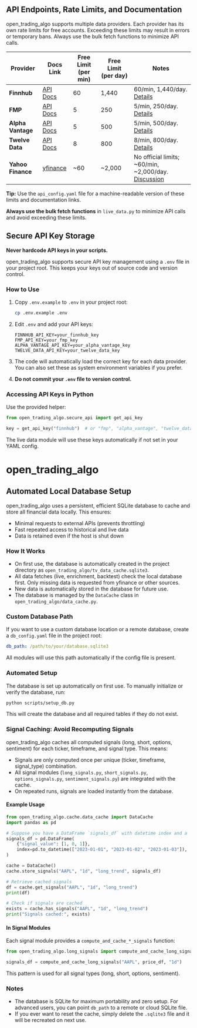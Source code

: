 ## API Endpoints, Rate Limits, and Documentation

open_trading_algo supports multiple data providers. Each provider has its own rate limits for free accounts. Exceeding these limits may result in errors or temporary bans. Always use the bulk fetch functions to minimize API calls.

| Provider         | Docs Link                                                        | Free Limit (per min) | Free Limit (per day) | Notes |
|------------------|------------------------------------------------------------------|----------------------|----------------------|-------|
| **Finnhub**      | [API Docs](https://finnhub.io/docs/api#quote)                    | 60                   | 1,440                | 60/min, 1,440/day. [Details](https://finnhub.io/docs/api/rate-limit) |
| **FMP**          | [API Docs](https://site.financialmodelingprep.com/developer/docs/)| 5                    | 250                  | 5/min, 250/day. [Details](https://site.financialmodelingprep.com/developer/docs/#Rate-Limits) |
| **Alpha Vantage**| [API Docs](https://www.alphavantage.co/documentation/)           | 5                    | 500                  | 5/min, 500/day. [Details](https://www.alphavantage.co/premium/) |
| **Twelve Data**  | [API Docs](https://twelvedata.com/docs#quote)                    | 8                    | 800                  | 8/min, 800/day. [Details](https://twelvedata.com/pricing) |
| **Yahoo Finance**| [yfinance](https://github.com/ranaroussi/yfinance)               | ~60                  | ~2,000               | No official limits; ~60/min, ~2,000/day. [Discussion](https://github.com/ranaroussi/yfinance/issues/430) |

**Tip:** Use the `api_config.yaml` file for a machine-readable version of these limits and documentation links.

**Always use the bulk fetch functions** in `live_data.py` to minimize API calls and avoid exceeding these limits.

## Secure API Key Storage

**Never hardcode API keys in your scripts.**

open_trading_algo supports secure API key management using a `.env` file in your project root. This keeps your keys out of source code and version control.

### How to Use

1. Copy `.env.example` to `.env` in your project root:

	```bash
	cp .env.example .env
	```

2. Edit `.env` and add your API keys:

	```env
	FINNHUB_API_KEY=your_finnhub_key
	FMP_API_KEY=your_fmp_key
	ALPHA_VANTAGE_API_KEY=your_alpha_vantage_key
	TWELVE_DATA_API_KEY=your_twelve_data_key
	```

3. The code will automatically load the correct key for each data provider. You can also set these as system environment variables if you prefer.

4. **Do not commit your `.env` file to version control.**

### Accessing API Keys in Python

Use the provided helper:

```python
from open_trading_algo.secure_api import get_api_key

key = get_api_key("finnhub")  # or "fmp", "alpha_vantage", "twelve_data"
```

The live data module will use these keys automatically if not set in your YAML config.


# open_trading_algo

## Automated Local Database Setup

open_trading_algo uses a persistent, efficient SQLite database to cache and store all financial data locally. This ensures:
- Minimal requests to external APIs (prevents throttling)
- Fast repeated access to historical and live data
- Data is retained even if the host is shut down

### How It Works

* On first use, the database is automatically created in the project directory as `open_trading_algo/tv_data_cache.sqlite3`.
* All data fetches (live, enrichment, backtest) check the local database first. Only missing data is requested from yfinance or other sources.
* New data is automatically stored in the database for future use.
* The database is managed by the `DataCache` class in `open_trading_algo/data_cache.py`.

### Custom Database Path

If you want to use a custom database location or a remote database, create a `db_config.yaml` file in the project root:

```yaml
db_path: /path/to/your/database.sqlite3
```

All modules will use this path automatically if the config file is present.

### Automated Setup

The database is set up automatically on first use. To manually initialize or verify the database, run:

```bash
python scripts/setup_db.py
```

This will create the database and all required tables if they do not exist.


### Signal Caching: Avoid Recomputing Signals

open_trading_algo caches all computed signals (long, short, options, sentiment) for each ticker, timeframe, and signal type. This means:
- Signals are only computed once per unique (ticker, timeframe, signal_type) combination.
- All signal modules (`long_signals.py`, `short_signals.py`, `options_signals.py`, `sentiment_signals.py`) are integrated with the cache.
- On repeated runs, signals are loaded instantly from the database.

#### Example Usage

```python
from open_trading_algo.cache.data_cache import DataCache
import pandas as pd

# Suppose you have a DataFrame `signals_df` with datetime index and a 'signal_value' column
signals_df = pd.DataFrame(
    {"signal_value": [1, 0, 1]},
    index=pd.to_datetime(["2023-01-01", "2023-01-02", "2023-01-03"]),
)

cache = DataCache()
cache.store_signals("AAPL", "1d", "long_trend", signals_df)

# Retrieve cached signals
df = cache.get_signals("AAPL", "1d", "long_trend")
print(df)

# Check if signals are cached
exists = cache.has_signals("AAPL", "1d", "long_trend")
print("Signals cached:", exists)
```

#### In Signal Modules

Each signal module provides a `compute_and_cache_*_signals` function:

```python
from open_trading_algo.long_signals import compute_and_cache_long_signals

signals_df = compute_and_cache_long_signals("AAPL", price_df, "1d")
```

This pattern is used for all signal types (long, short, options, sentiment).

### Notes

- The database is SQLite for maximum portability and zero setup. For advanced users, you can point `db_path` to a remote or cloud SQLite file.
- If you ever want to reset the cache, simply delete the `.sqlite3` file and it will be recreated on next use.
